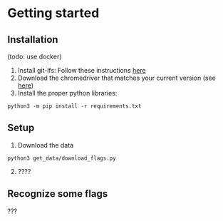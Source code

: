 # Getting started

## Installation
(todo: use docker)

1. Install git-lfs: Follow these instructions [here](http://arfc.github.io/manual/guides/git-lfs)
2. Download the chromedriver that matches your current version (see [here](https://chromedriver.chromium.org/downloads))
3. Install the proper python libraries:
```
python3 -m pip install -r requirements.txt
```

## Setup
1. Download the data
```
python3 get_data/download_flags.py
```
2. ????

## Recognize some flags
???
